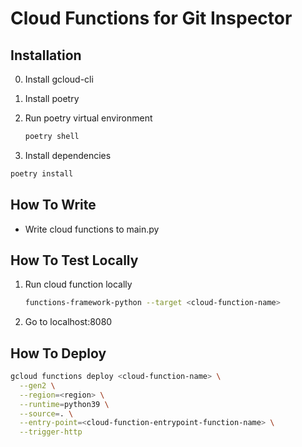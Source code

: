 # Cloud Functions for Git Inspector

## Installation

0. Install gcloud-cli
1. Install poetry
2. Run poetry virtual environment

   ```bash
   poetry shell
   ```

3. Install dependencies

```bash
poetry install
```

## How To Write

- Write cloud functions to main.py

## How To Test Locally

1. Run cloud function locally

   ```bash
   functions-framework-python --target <cloud-function-name>
   ```

2. Go to localhost:8080

## How To Deploy

```bash
gcloud functions deploy <cloud-function-name> \
  --gen2 \
  --region=<region> \
  --runtime=python39 \
  --source=. \
  --entry-point=<cloud-function-entrypoint-function-name> \
  --trigger-http
```
